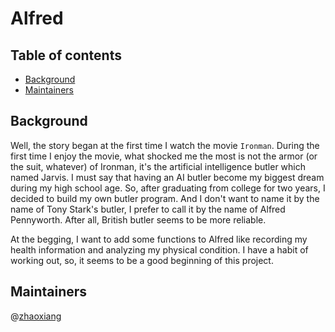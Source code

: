# Alfred

## Table of contents

- [Background](#Background)
- [Maintainers](#Maintainers)

## Background

Well, the story began at the first time I watch the movie `Ironman`. During the first time I enjoy the movie, what shocked me the most is not the armor (or the suit, whatever) of Ironman, it's the artificial intelligence butler which named Jarvis. I must say that having an AI butler become my biggest dream during my high school age. So, after graduating from college for two years, I decided to build my own butler program. And I don't want to name it by the name of Tony Stark's butler, I prefer to call it by the name of Alfred Pennyworth. After all, British butler seems to be more reliable.

At the begging, I want to add some functions to Alfred like recording my health information and analyzing my physical condition. I have a habit of working out, so, it seems to be a good beginning of this project.

## Maintainers

@[zhaoxiang](https://github.com/k0nAn-1123)

